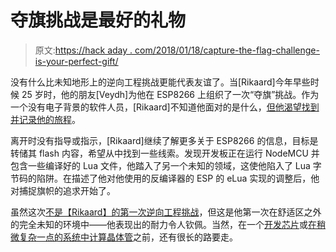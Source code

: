 # 夺旗挑战是最好的礼物

> 原文:[https://hack aday . com/2018/01/18/capture-the-flag-challenge-is-your-perfect-gift/](https://hackaday.com/2018/01/18/capture-the-flag-challenge-is-your-perfect-gift/)

没有什么比未知地形上的逆向工程挑战更能代表友谊了。当[Rikaard]今年早些时候 25 岁时，他的朋友[Veydh]为他在 ESP8266 上组织了一次“夺旗”挑战。作为一个没有电子背景的软件人员，[Rikaard]不知道他面对的是什么，[但他渴望找到并记录他的旅程](http://rikaard.io/post/2018-bday-reversing/)。

离开时没有指导或指示，[Rikaard]继续了解更多关于 ESP8266 的信息，目标是转储其 flash 内容，希望从中找到一些线索。发现开发板正在运行 NodeMCU 并包含一些编译好的 Lua 文件，他踏入了另一个未知的领域，这使他陷入了 Lua 字节码的陷阱。在描述了他对他使用的反编译器的 ESP 的 eLua 实现的调整后，他对捕捉旗帜的追求开始了。

虽然这次[不是【Rikaard】的第一次逆向工程挑战](http://rikaard.io/post/)，但这是他第一次在舒适区之外的完全未知的环境中——他表现出的耐力令人钦佩。当然，在一个[开发芯片](https://hackaday.com/2017/05/02/how-to-reverse-engineer-a-chip/)或[在稍微复杂一点的系统中计算晶体管](https://hackaday.com/2014/12/18/counting-transistors-in-the-playstation/)之前，还有很长的路要走。